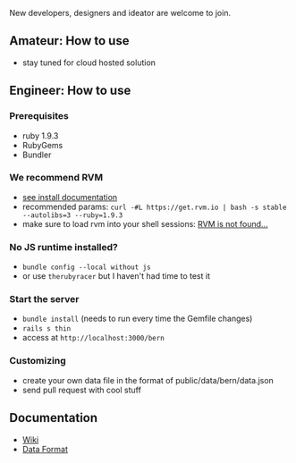 New developers, designers and ideator are welcome to join.

## Amateur: How to use
* stay tuned for cloud hosted solution

## Engineer: How to use
### Prerequisites
* ruby 1.9.3
* RubyGems
* Bundler

### We recommend RVM
* [see install documentation](https://rvm.io/rvm/install/)
* recommended params: `curl -#L https://get.rvm.io | bash -s stable --autolibs=3 --ruby=1.9.3`
* make sure to load rvm into your shell sessions: [RVM is not found...](https://rvm.io/support/faq/)

### No JS runtime installed?
* `bundle config --local without js`
* or use `therubyracer` but I haven't had time to test it

### Start the server
* `bundle install` (needs to run every time the Gemfile changes)
* `rails s thin`
* access at `http://localhost:3000/bern`

### Customizing
* create your own data file in the format of public/data/bern/data.json
* send pull request with cool stuff

## Documentation
* [Wiki](https://github.com/tpreusse/open-budget/wiki)
* [Data Format](https://github.com/tpreusse/open-budget/wiki/Data-Format)
